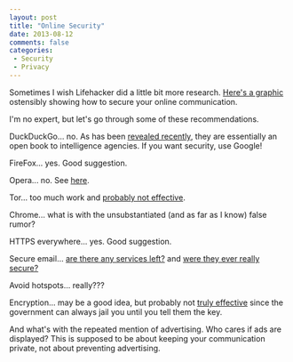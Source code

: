 ```yaml
---
layout: post
title: "Online Security"
date: 2013-08-12
comments: false
categories:
 - Security
 - Privacy
---
```


Sometimes I wish Lifehacker did a little bit more research. [Here's a
graphic](http://lifehacker.com/this-graphic-shows-how-to-keep-your-browsing-email-an-1084193239)
ostensibly showing how to secure your online communication.

I'm no expert, but let's go through some of these recommendations.

DuckDuckGo... no. As has been [revealed
recently](http://news.netcraft.com/archives/2013/06/25/ssl-intercepted-today-decrypted-tomorrow.html),
they are essentially an open book to intelligence agencies. If you want
security, use Google!

FireFox... yes. Good suggestion.

Opera... no. See
[here](http://news.netcraft.com/archives/2013/06/25/ssl-intercepted-today-decrypted-tomorrow.html).

Tor... too much work and [probably not
effective](http://boingboing.net/2013/08/04/anonymous-web-host-shut-down.html).

Chrome... what is with the unsubstantiated (and as far as I know) false rumor?

HTTPS everywhere... yes. Good suggestion.

Secure email... [are there any services
left?](http://www.theverge.com/2013/8/10/4608664/lavabit-founder-closed-his-secure-email-service-to-protect-the)
and [were they ever really
secure?](http://www.wired.com/threatlevel/2007/11/hushmail-to-war/)

Avoid hotspots... really???

Encryption... may be a good idea, but probably not [truly
effective](http://en.wikipedia.org/wiki/Key_disclosure_law#United_States) since the government can always jail you until you tell them the key.

And what's with the repeated mention of advertising. Who cares if ads are displayed? This is supposed to be about keeping your communication private, not about preventing advertising.
